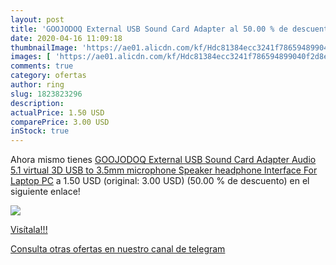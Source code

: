 ```yaml
---
layout: post
title: 'GOOJODOQ External USB Sound Card Adapter al 50.00 % de descuento'
date: 2020-04-16 11:09:18
thumbnailImage: 'https://ae01.alicdn.com/kf/Hdc81384ecc3241f786594899040f2d8ej/GOOJODOQ-External-USB-Sound-Card-Adapter-Audio-5-1-virtual-3D-USB-to-3-5mm-microphone.jpg_350x350._SL200_.jpg'
images: [ 'https://ae01.alicdn.com/kf/Hdc81384ecc3241f786594899040f2d8ej/GOOJODOQ-External-USB-Sound-Card-Adapter-Audio-5-1-virtual-3D-USB-to-3-5mm-microphone.jpg_350x350._SL200_.jpg' ]
comments: true
category: ofertas
author: ring
slug: 1823823296
description:
actualPrice: 1.50 USD
comparePrice: 3.00 USD
inStock: true
---
```


Ahora mismo tienes [GOOJODOQ External USB Sound Card Adapter Audio 5.1 virtual 3D USB to 3.5mm microphone Speaker headphone Interface For Laptop PC](https://www.amazon.com/dp/1823823296/?tag=redken08-20) a 1.50 USD (original: 3.00 USD) (50.00 %  de descuento) en el siguiente enlace!

[![](https://ae01.alicdn.com/kf/Hdc81384ecc3241f786594899040f2d8ej/GOOJODOQ-External-USB-Sound-Card-Adapter-Audio-5-1-virtual-3D-USB-to-3-5mm-microphone.jpg_350x350._SL200_.jpg)](https://www.amazon.com/dp/1823823296/?tag=redken08-20)

[Visítala!!!](https://www.amazon.com/dp/1823823296/?tag=redken08-20)

[Consulta otras ofertas en nuestro canal de telegram](https://t.me/s/ofertas25)
